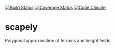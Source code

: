 [![Build Status](https://travis-ci.org/karsten-d/scapely.svg?branch=master)](https://travis-ci.org/karsten-d/scapely) [![Coverage Status](https://coveralls.io/repos/github/karsten-d/scapely/badge.svg?branch=master)](https://coveralls.io/github/karsten-d/scapely?branch=master) [![Code Climate](https://codeclimate.com/github/karsten-d/scapely/badges/gpa.svg)](https://codeclimate.com/github/karsten-d/scapely)

# scapely
Polygonal approximation of terrains and height fields

